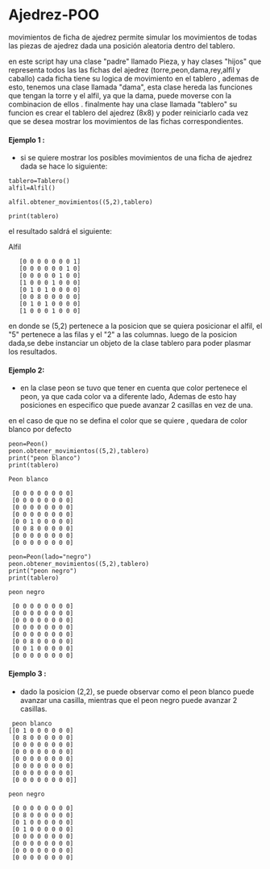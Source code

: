 # Ajedrez-POO

movimientos de ficha de ajedrez
 permite simular los movimientos de todas las piezas de ajedrez dada una posición aleatoria dentro del tablero.
 
 en este script hay una clase "padre" llamado Pieza, y hay clases "hijos" que representa todos las las fichas del ajedrez (torre,peon,dama,rey,alfil y caballo) cada ficha tiene su logica de movimiento en el tablero , ademas de esto, tenemos una clase llamada "dama", esta clase hereda las funciones que tengan la torre y el alfil, ya que la dama, puede moverse con la combinacion de ellos .
 finalmente hay una clase llamada "tablero" su funcion es crear el tablero del ajedrez (8x8) y poder reiniciarlo cada vez que se desea mostrar los movimientos de las fichas correspondientes.

#### Ejemplo 1 :
* si se quiere mostrar los posibles movimientos de una ficha de ajedrez dada se hace lo siguiente:

```
tablero=Tablero()
alfil=Alfil()

alfil.obtener_movimientos((5,2),tablero)

print(tablero)

```

el resultado saldrá el siguiente:

Alfil
```
   [0 0 0 0 0 0 0 1]
   [0 0 0 0 0 0 1 0]
   [0 0 0 0 0 1 0 0]
   [1 0 0 0 1 0 0 0]
   [0 1 0 1 0 0 0 0]
   [0 0 8 0 0 0 0 0]
   [0 1 0 1 0 0 0 0]
   [1 0 0 0 1 0 0 0]
```

en donde se (5,2) pertenece  a la posicion  que se quiera posicionar el alfil, el "5" pertenece a las filas y el "2"  a las columnas.
luego de la posicion dada,se debe instanciar un objeto de la clase tablero para poder plasmar los resultados.

#### Ejemplo 2:
* en la clase peon se tuvo que tener en cuenta que color pertenece el peon, ya que cada color va a diferente lado, Ademas de esto hay posiciones en especifico que puede avanzar 2 casillas en vez de una.

en el caso de que no se defina el color que se quiere , quedara de color blanco por defecto
```
peon=Peon()
peon.obtener_movimientos((5,2),tablero)
print("peon blanco")
print(tablero)

Peon blanco

 [0 0 0 0 0 0 0 0]
 [0 0 0 0 0 0 0 0]
 [0 0 0 0 0 0 0 0]
 [0 0 0 0 0 0 0 0]
 [0 0 1 0 0 0 0 0]
 [0 0 8 0 0 0 0 0]
 [0 0 0 0 0 0 0 0]
 [0 0 0 0 0 0 0 0]

peon=Peon(lado="negro")
peon.obtener_movimientos((5,2),tablero)
print("peon negro")
print(tablero)
 
peon negro

 [0 0 0 0 0 0 0 0]
 [0 0 0 0 0 0 0 0]
 [0 0 0 0 0 0 0 0]
 [0 0 0 0 0 0 0 0]
 [0 0 0 0 0 0 0 0]
 [0 0 8 0 0 0 0 0]
 [0 0 1 0 0 0 0 0]
 [0 0 0 0 0 0 0 0]
 ```
 
 #### Ejemplo 3 :
 * dado la posicion (2,2), se puede observar como el peon blanco puede avanzar una casilla, mientras que el peon negro puede avanzar 2 casillas.
``` 
 peon blanco
[[0 1 0 0 0 0 0 0]
 [0 8 0 0 0 0 0 0]
 [0 0 0 0 0 0 0 0]
 [0 0 0 0 0 0 0 0]
 [0 0 0 0 0 0 0 0]
 [0 0 0 0 0 0 0 0]
 [0 0 0 0 0 0 0 0]
 [0 0 0 0 0 0 0 0]]
 
peon negro

 [0 0 0 0 0 0 0 0]
 [0 8 0 0 0 0 0 0]
 [0 1 0 0 0 0 0 0]
 [0 1 0 0 0 0 0 0]
 [0 0 0 0 0 0 0 0]
 [0 0 0 0 0 0 0 0]
 [0 0 0 0 0 0 0 0]
 [0 0 0 0 0 0 0 0]
```
